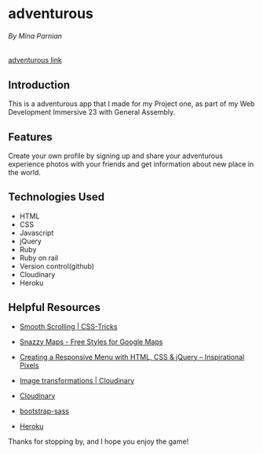 

# adventurous
###### By Mina Parnian
[adventurous link](https://dry-mesa-99000.herokuapp.com/)

## Introduction

This is a adventurous app that I made for my Project one, as part of my Web Development Immersive 23 with General Assembly.


## Features

Create your own profile by signing up and share your adventurous experience photos with your friends and get information about new place in the world.





<!-- ## Approach

The game is structured keeping in mind the analogy , Html(Bones) and css(skin) and JavaScript(brain) :

Steps for making the brain and connecting it to bones and skin : -->



## Technologies Used

* HTML
* CSS
* Javascript
* jQuery
* Ruby
* Ruby on rail
* Version control(github)
* Cloudinary
* Heroku



## Helpful Resources

* [Smooth Scrolling | CSS-Tricks](https://css-tricks.com/snippets/jquery/smooth-scrolling/)

* [Snazzy Maps - Free Styles for Google Maps](https://snazzymaps.com/)

* [Creating a Responsive Menu with HTML, CSS & jQuery – Inspirational Pixels](http://inspirationalpixels.com/tutorials/creating-a-responsive-menu-with-html-css-jquery)

* [Image transformations | Cloudinary](http://cloudinary.com/documentation/image_transformations#sample_image_using_the_crop_face_detection_rounded_corners_and_resize_features)

* [Cloudinary](cloudinary.com/console/cloudinary.yml)

* [bootstrap-sass](https://github.com/twbs/bootstrap-sass)

* [Heroku](https://www.heroku.com/customers)

Thanks for stopping by, and I hope you enjoy the game!
